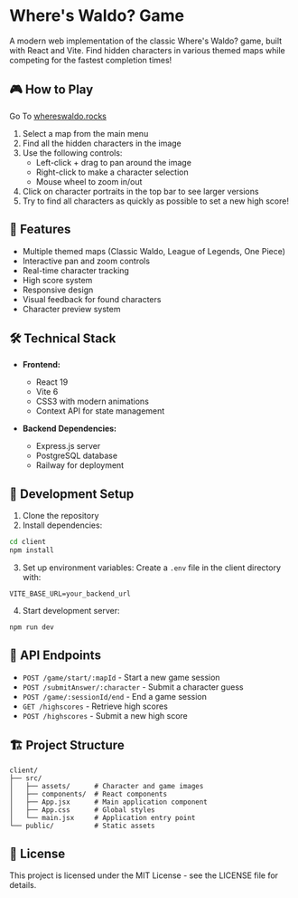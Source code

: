 # Where's Waldo? Game

A modern web implementation of the classic Where's Waldo? game, built with React and Vite. Find hidden characters in various themed maps while competing for the fastest completion times!

## 🎮 How to Play
Go To [whereswaldo.rocks](https://whereswaldo.rocks)
1. Select a map from the main menu
2. Find all the hidden characters in the image
3. Use the following controls:
   - Left-click + drag to pan around the image
   - Right-click to make a character selection
   - Mouse wheel to zoom in/out
4. Click on character portraits in the top bar to see larger versions
5. Try to find all characters as quickly as possible to set a new high score!

## 🚀 Features

- Multiple themed maps (Classic Waldo, League of Legends, One Piece)
- Interactive pan and zoom controls
- Real-time character tracking
- High score system
- Responsive design
- Visual feedback for found characters
- Character preview system

## 🛠️ Technical Stack

- **Frontend:**
  - React 19
  - Vite 6
  - CSS3 with modern animations
  - Context API for state management

- **Backend Dependencies:**
  - Express.js server
  - PostgreSQL database
  - Railway for deployment

## 🔧 Development Setup

1. Clone the repository
2. Install dependencies:
```bash
cd client
npm install
```

3. Set up environment variables:
Create a `.env` file in the client directory with:
```
VITE_BASE_URL=your_backend_url
```

4. Start development server:
```bash
npm run dev
```

## 📝 API Endpoints

- `POST /game/start/:mapId` - Start a new game session
- `POST /submitAnswer/:character` - Submit a character guess
- `POST /game/:sessionId/end` - End a game session
- `GET /highscores` - Retrieve high scores
- `POST /highscores` - Submit a new high score

## 🏗️ Project Structure

```
client/
├── src/
│   ├── assets/      # Character and game images
│   ├── components/  # React components
│   ├── App.jsx      # Main application component
│   ├── App.css      # Global styles
│   └── main.jsx     # Application entry point
└── public/          # Static assets
```



## 📜 License

This project is licensed under the MIT License - see the LICENSE file for details.



